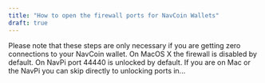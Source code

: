 ```yaml
---
title: "How to open the firewall ports for NavCoin Wallets"
draft: true
---
```



Please note that these steps are only necessary if you are getting zero connections to your NavCoin wallet. On MacOS X the firewall is disabled by default. On NavPi port 44440 is unlocked by default. If you are on Mac or the NavPi you can skip directly to unlocking ports in...